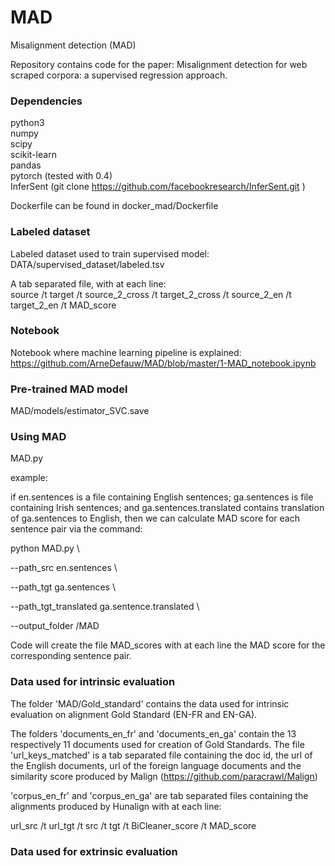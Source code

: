 # MAD
Misalignment detection (MAD)

Repository contains code for the paper: Misalignment detection for web scraped corpora: a supervised regression approach.

### Dependencies
python3 <br/>
numpy <br/>
scipy <br/>
scikit-learn <br/>
pandas <br/>
pytorch (tested with 0.4) <br/>
InferSent (git clone https://github.com/facebookresearch/InferSent.git ) <br/>

Dockerfile can be found in docker_mad/Dockerfile <br/>

### Labeled dataset
Labeled dataset used to train supervised model:   <br/>
DATA/supervised_dataset/labeled.tsv  <br/>

A tab separated file, with at each line:  <br/>
source /t target /t source_2_cross /t target_2_cross /t source_2_en /t target_2_en /t MAD_score  <br/>

### Notebook

Notebook where machine learning pipeline is explained:  <br/>
https://github.com/ArneDefauw/MAD/blob/master/1-MAD_notebook.ipynb

### Pre-trained MAD model
MAD/models/estimator_SVC.save

### Using MAD
MAD.py

example:

if en.sentences is a file containing English sentences; ga.sentences is file containing Irish sentences; and ga.sentences.translated contains translation of ga.sentences to English, then we can calculate MAD score for each sentence pair via the command:


python MAD.py \

--path_src en.sentences   \

--path_tgt ga.sentences \

--path_tgt_translated ga.sentence.translated  \

--output_folder /MAD


Code will create the file MAD_scores with at each line the MAD score for the corresponding sentence pair.

### Data used for intrinsic evaluation

The folder 'MAD/Gold_standard' contains the data used for intrinsic evaluation on alignment Gold Standard (EN-FR and EN-GA).  <br/>

The folders 'documents_en_fr' and 'documents_en_ga' contain the 13 respectively 11 documents used for creation of Gold Standards. The file 'url_keys_matched' is a tab separated file containing the doc id, the url of the English documents, url of the foreign language documents and the similarity score produced by Malign (https://github.com/paracrawl/Malign)

'corpus_en_fr' and 'corpus_en_ga' are tab separated files containing the alignments produced by Hunalign with at each line:

url_src /t url_tgt /t src /t tgt /t BiCleaner_score /t MAD_score


### Data used for extrinsic evaluation



